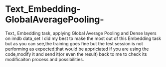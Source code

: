 # Text_Embedding-GlobalAveragePooling-
Text_ Embedding task, applying Global Average Pooling and Dense layers on imdb data_set 
I did my best to make the most out of this Embedding task but as you can see,the training goes fine but the test session is not performing as expected;that would be appriciated if you are using the code,modify it and send it(or even the result) back to me to check its modificaiton process and possibilities.
